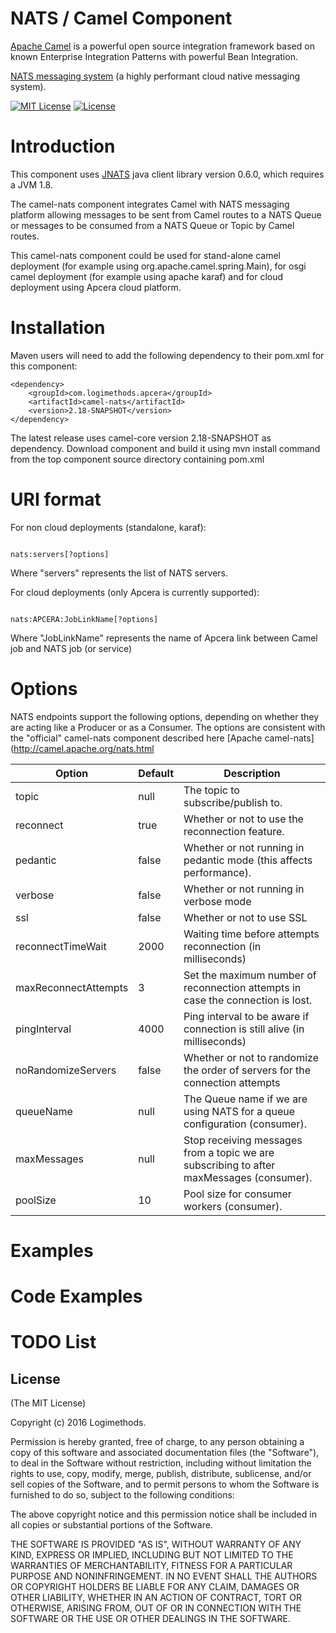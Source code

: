 # NATS / Camel Component

[Apache Camel](http://camel.apache.org) is a powerful open source integration framework based on known
Enterprise Integration Patterns with powerful Bean Integration.

[NATS messaging system](https://nats.io) (a highly performant cloud native messaging system).

[![MIT License](https://img.shields.io/npm/l/express.svg)](http://opensource.org/licenses/MIT)
[![License](http://img.shields.io/:license-apache-brightgreen.svg)](http://www.apache.org/licenses/LICENSE-2.0.html)

# Introduction

This component uses [JNATS](https://github.com/nats-io/jnats) java client library version 0.6.0, which requires a JVM 1.8.

The camel-nats component integrates Camel with NATS messaging platform allowing messages to be sent from Camel routes to a NATS Queue or messages to be consumed from a NATS Queue or Topic by Camel routes.

This camel-nats component could be used for stand-alone camel deployment (for example using org.apache.camel.spring.Main), for osgi camel deployment (for example using apache karaf) and for cloud deployment using Apcera cloud platform.

# Installation

Maven users will need to add the following dependency to their pom.xml for this component:

```
<dependency>
    <groupId>com.logimethods.apcera</groupId>
    <artifactId>camel-nats</artifactId>
    <version>2.18-SNAPSHOT</version>
</dependency>

```

The latest release uses camel-core version 2.18-SNAPSHOT as dependency.
Download component and build it using mvn install command from the top component source directory containing pom.xml 

# URI format

For non cloud deployments (standalone, karaf):

```

nats:servers[?options]

```
Where "servers" represents the list of NATS servers.

For cloud deployments (only Apcera is currently supported):

```

nats:APCERA:JobLinkName[?options]

```
Where "JobLinkName" represents the name of Apcera link between Camel job and NATS job (or service)

# Options

NATS endpoints support the following options, depending on whether they are acting like a Producer or as a Consumer. The options are consistent with the "official" camel-nats component described here [Apache camel-nats](http://camel.apache.org/nats.html

| Option              	  |	Default   | Description                                                                        
|-------------------------|-----------|-------------------------------------------------------------------------------------------------|
| topic                   | null      | The topic to subscribe/publish to.																|
| reconnect               | true      | Whether or not to use the reconnection feature.													|
| pedantic                | false     | Whether or not running in pedantic mode (this affects performance).								|
| verbose                 | false     | Whether or not running in verbose mode															|
| ssl                     | false     | Whether or not to use SSL																		|
| reconnectTimeWait       | 2000      | Waiting time before attempts reconnection (in milliseconds)										|
| maxReconnectAttempts    | 3         | Set the maximum number of reconnection attempts in case the connection is lost.					|
| pingInterval            | 4000      | Ping interval to be aware if connection is still alive (in milliseconds)						|
| noRandomizeServers      | false     | Whether or not to randomize the order of servers for the connection attempts					|
| queueName               | null      | The Queue name if we are using NATS for a queue configuration (consumer).						|
| maxMessages             | null      | Stop receiving messages from a topic we are subscribing to after maxMessages (consumer).		|
| poolSize                | 10        | Pool size for consumer workers (consumer).														|



# Examples

# Code Examples

# TODO List


## License

(The MIT License)

Copyright (c) 2016 Logimethods.

Permission is hereby granted, free of charge, to any person obtaining a copy
of this software and associated documentation files (the "Software"), to
deal in the Software without restriction, including without limitation the
rights to use, copy, modify, merge, publish, distribute, sublicense, and/or
sell copies of the Software, and to permit persons to whom the Software is
furnished to do so, subject to the following conditions:

The above copyright notice and this permission notice shall be included in
all copies or substantial portions of the Software.

THE SOFTWARE IS PROVIDED "AS IS", WITHOUT WARRANTY OF ANY KIND, EXPRESS OR
IMPLIED, INCLUDING BUT NOT LIMITED TO THE WARRANTIES OF MERCHANTABILITY,
FITNESS FOR A PARTICULAR PURPOSE AND NONINFRINGEMENT. IN NO EVENT SHALL THE
AUTHORS OR COPYRIGHT HOLDERS BE LIABLE FOR ANY CLAIM, DAMAGES OR OTHER
LIABILITY, WHETHER IN AN ACTION OF CONTRACT, TORT OR OTHERWISE, ARISING
FROM, OUT OF OR IN CONNECTION WITH THE SOFTWARE OR THE USE OR OTHER DEALINGS
IN THE SOFTWARE.
